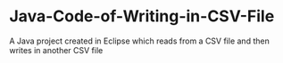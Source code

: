 # Java-Code-of-Writing-in-CSV-File
A Java project created in Eclipse which reads from a CSV file and then writes in another CSV file
